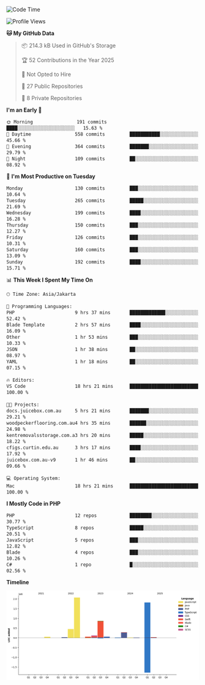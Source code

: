 <!--START_SECTION:waka-->
![Code Time](http://img.shields.io/badge/Code%20Time-639%20hrs%2056%20mins-blue)

![Profile Views](http://img.shields.io/badge/Profile%20Views-0-blue)

**🐱 My GitHub Data** 

> 📦 214.3 kB Used in GitHub's Storage 
 > 
> 🏆 52 Contributions in the Year 2025
 > 
> 🚫 Not Opted to Hire
 > 
> 📜 27 Public Repositories 
 > 
> 🔑 8 Private Repositories 
 > 
**I'm an Early 🐤** 

```text
🌞 Morning                191 commits         ████░░░░░░░░░░░░░░░░░░░░░   15.63 % 
🌆 Daytime                558 commits         ███████████░░░░░░░░░░░░░░   45.66 % 
🌃 Evening                364 commits         ███████░░░░░░░░░░░░░░░░░░   29.79 % 
🌙 Night                  109 commits         ██░░░░░░░░░░░░░░░░░░░░░░░   08.92 % 
```
📅 **I'm Most Productive on Tuesday** 

```text
Monday                   130 commits         ███░░░░░░░░░░░░░░░░░░░░░░   10.64 % 
Tuesday                  265 commits         █████░░░░░░░░░░░░░░░░░░░░   21.69 % 
Wednesday                199 commits         ████░░░░░░░░░░░░░░░░░░░░░   16.28 % 
Thursday                 150 commits         ███░░░░░░░░░░░░░░░░░░░░░░   12.27 % 
Friday                   126 commits         ███░░░░░░░░░░░░░░░░░░░░░░   10.31 % 
Saturday                 160 commits         ███░░░░░░░░░░░░░░░░░░░░░░   13.09 % 
Sunday                   192 commits         ████░░░░░░░░░░░░░░░░░░░░░   15.71 % 
```


📊 **This Week I Spent My Time On** 

```text
🕑︎ Time Zone: Asia/Jakarta

💬 Programming Languages: 
PHP                      9 hrs 37 mins       █████████████░░░░░░░░░░░░   52.42 % 
Blade Template           2 hrs 57 mins       ████░░░░░░░░░░░░░░░░░░░░░   16.09 % 
Other                    1 hr 53 mins        ███░░░░░░░░░░░░░░░░░░░░░░   10.33 % 
JSON                     1 hr 38 mins        ██░░░░░░░░░░░░░░░░░░░░░░░   08.97 % 
YAML                     1 hr 18 mins        ██░░░░░░░░░░░░░░░░░░░░░░░   07.15 % 

🔥 Editors: 
VS Code                  18 hrs 21 mins      █████████████████████████   100.00 % 

🐱‍💻 Projects: 
docs.juicebox.com.au     5 hrs 21 mins       ███████░░░░░░░░░░░░░░░░░░   29.21 % 
woodpeckerflooring.com.au4 hrs 35 mins       ██████░░░░░░░░░░░░░░░░░░░   24.98 % 
kentremovalsstorage.com.a3 hrs 20 mins       █████░░░░░░░░░░░░░░░░░░░░   18.22 % 
cfigs.curtin.edu.au      3 hrs 17 mins       ████░░░░░░░░░░░░░░░░░░░░░   17.92 % 
juicebox.com.au-v9       1 hr 46 mins        ██░░░░░░░░░░░░░░░░░░░░░░░   09.66 % 

💻 Operating System: 
Mac                      18 hrs 21 mins      █████████████████████████   100.00 % 
```

**I Mostly Code in PHP** 

```text
PHP                      12 repos            ████████░░░░░░░░░░░░░░░░░   30.77 % 
TypeScript               8 repos             █████░░░░░░░░░░░░░░░░░░░░   20.51 % 
JavaScript               5 repos             ███░░░░░░░░░░░░░░░░░░░░░░   12.82 % 
Blade                    4 repos             ███░░░░░░░░░░░░░░░░░░░░░░   10.26 % 
C#                       1 repo              █░░░░░░░░░░░░░░░░░░░░░░░░   02.56 % 
```



**Timeline**

![Lines of Code chart](https://raw.githubusercontent.com/brstreet2/brstreet2/main/assets/bar_graph.png)


<!--END_SECTION:waka-->
